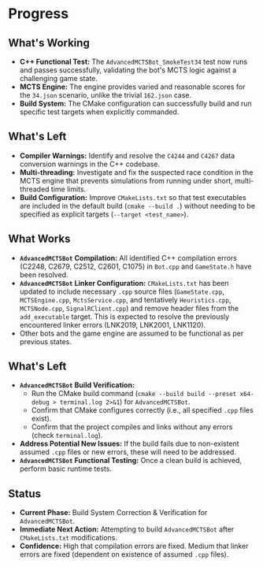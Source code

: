 # Progress

## What's Working

-   **C++ Functional Test:** The `AdvancedMCTSBot_SmokeTest34` test now runs and passes successfully, validating the bot's MCTS logic against a challenging game state.
-   **MCTS Engine:** The engine provides varied and reasonable scores for the `34.json` scenario, unlike the trivial `162.json` case.
-   **Build System:** The CMake configuration can successfully build and run specific test targets when explicitly commanded.

## What's Left

-   **Compiler Warnings:** Identify and resolve the `C4244` and `C4267` data conversion warnings in the C++ codebase.
-   **Multi-threading:** Investigate and fix the suspected race condition in the MCTS engine that prevents simulations from running under short, multi-threaded time limits.
-   **Build Configuration:** Improve `CMakeLists.txt` so that test executables are included in the default build (`cmake --build .`) without needing to be specified as explicit targets (`--target <test_name>`).

## What Works

- **`AdvancedMCTSBot` Compilation:** All identified C++ compilation errors (C2248, C2679, C2512, C2601, C1075) in `Bot.cpp` and `GameState.h` have been resolved.
- **`AdvancedMCTSBot` Linker Configuration:** `CMakeLists.txt` has been updated to include necessary `.cpp` source files (`GameState.cpp`, `MCTSEngine.cpp`, `MctsService.cpp`, and tentatively `Heuristics.cpp`, `MCTSNode.cpp`, `SignalRClient.cpp`) and remove header files from the `add_executable` target. This is expected to resolve the previously encountered linker errors (LNK2019, LNK2001, LNK1120).
- Other bots and the game engine are assumed to be functional as per previous states.

## What's Left

- **`AdvancedMCTSBot` Build Verification:**
    - Run the CMake build command (`cmake --build build --preset x64-debug > terminal.log 2>&1`) for `AdvancedMCTSBot`.
    - Confirm that CMake configures correctly (i.e., all specified `.cpp` files exist).
    - Confirm that the project compiles and links without any errors (check `terminal.log`).
- **Address Potential New Issues:** If the build fails due to non-existent assumed `.cpp` files or new errors, these will need to be addressed.
- **`AdvancedMCTSBot` Functional Testing:** Once a clean build is achieved, perform basic runtime tests.

## Status

- **Current Phase:** Build System Correction & Verification for `AdvancedMCTSBot`.
- **Immediate Next Action:** Attempting to build `AdvancedMCTSBot` after `CMakeLists.txt` modifications.
- **Confidence:** High that compilation errors are fixed. Medium that linker errors are fixed (dependent on existence of assumed `.cpp` files).